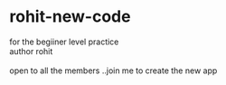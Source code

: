 # rohit-new-code
for the begiiner level practice
</br>author rohit</br><br> open to all the members ..join me to create the new app</br>

